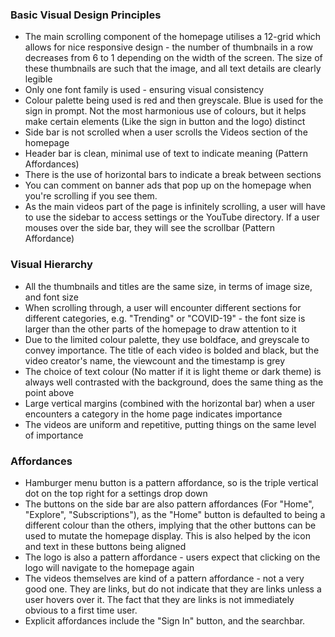 ### **Basic Visual Design Principles**
- The main scrolling component of the homepage utilises a 12-grid which allows for nice responsive design - the number of thumbnails in a row decreases from 6 to 1 depending on the width of the screen. The size of these thumbnails are such that the image, and all text details are clearly legible
- Only one font family is used - ensuring visual consistency
- Colour palette being used is red and then greyscale. Blue is used for the sign in prompt. Not the most harmonious use of colours, but it helps make certain elements (Like the sign in button and the logo) distinct
- Side bar is not scrolled when a user scrolls the Videos section of the homepage
- Header bar is clean, minimal use of text to indicate meaning (Pattern Affordances)
- There is the use of horizontal bars to indicate a break between sections
- You can comment on banner ads that pop up on the homepage when you're scrolling if you see them.
- As the main videos part of the page is infinitely scrolling, a user will have to use the sidebar to access settings or the YouTube directory. If a user mouses over the side bar, they will see the scrollbar (Pattern Affordance)
>
### **Visual Hierarchy**
- All the thumbnails and titles are the same size, in terms of image size, and font size
- When scrolling through, a user will encounter different sections for different categories, e.g. "Trending" or "COVID-19" - the font size is larger than the other parts of the homepage to draw attention to it
- Due to the limited colour palette, they use boldface, and greyscale to convey importance. The title of each video is bolded and black, but the video creator's name, the viewcount and the timestamp is grey
- The choice of text colour (No matter if it is light theme or dark theme) is always well contrasted with the background, does the same thing as the point above
- Large vertical margins (combined with the horizontal bar) when a user encounters a category in the home page indicates importance
- The videos are uniform and repetitive, putting things on the same level of importance

### **Affordances**
- Hamburger menu button is a pattern affordance, so is the triple vertical dot on the top right for a settings drop down
- The buttons on the side bar are also pattern affordances (For "Home", "Explore", "Subscriptions"), as the "Home" button is defaulted to being a different colour than the others, implying that the other buttons can be used to mutate the homepage display. This is also helped by the icon and text in these buttons being aligned
- The logo is also a pattern affordance - users expect that clicking on the logo will navigate to the homepage again
- The videos themselves are kind of a pattern affordance - not a very good one. They are links, but do not indicate that they are links unless a user hovers over it. The fact that they are links is not immediately obvious to a first time user.
- Explicit affordances include the "Sign In" button, and the searchbar.